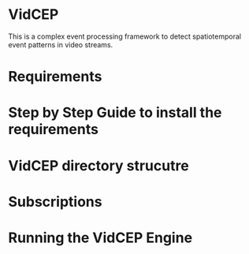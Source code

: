 # VidCEP
This is a complex event processing framework to detect spatiotemporal event patterns in video streams.

# Requirements


# Step by Step Guide to install the requirements


# VidCEP directory strucutre


# Subscriptions



# Running the VidCEP Engine
